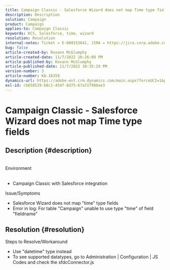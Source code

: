 ```yaml
---
title: Campaign Classic - Salesforce Wizard does not map Time type fields
description: Description
solution: Campaign
product: Campaign
applies-to: Campaign Classic
keywords: KCS, Salesforce, time, wizard
resolution: Resolution
internal-notes: Ticket = E-000153641, JIRA = https://jira.corp.adobe.com/browse/NEO-27340
bug: false
article-created-by: Roxann McGlumphy
article-created-date: 11/7/2022 10:26:00 PM
article-published-by: Roxann McGlumphy
article-published-date: 11/7/2022 10:35:29 PM
version-number: 3
article-number: KA-16359
dynamics-url: https://adobe-ent.crm.dynamics.com/main.aspx?forceUCI=1&pagetype=entityrecord&etn=knowledgearticle&id=a7e62e27-eb5e-ed11-9561-6045bd006704
exl-id: cb658539-b8c1-454f-8d75-67a727980ae3
---
```

# Campaign Classic - Salesforce Wizard does not map Time type fields

## Description {#description}

<br>Environment<br><br>
- Campaign Classic with Salesforce integration

Issue/Symptoms
- Salesforce Wizard does not map "time" type fields
- Error in log: For table "Campaign" unable to use type "time" of field "fieldname"



## Resolution {#resolution}

Steps to Resolve/Workaround
- Use "datetime" type instead
- To see supported datatypes, go to Administration | Configuration | JS Codes and check the sfdcConnector.js
